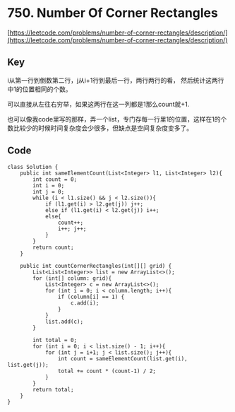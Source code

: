 # 750. Number Of Corner Rectangles
[https://leetcode.com/problems/number-of-corner-rectangles/description/](https://leetcode.com/problems/number-of-corner-rectangles/description/)

## Key
i从第一行到倒数第二行，j从i+1行到最后一行，两行两行的看， 然后统计这两行中1的位置相同的个数。

可以直接从左往右穷举，如果这两行在这一列都是1那么count就+1.

也可以像我code里写的那样，弄一个list，专门存每一行里1的位置，这样在1的个数比较少的时候时间复杂度会少很多，但缺点是空间复杂度变多了。

## Code
```
class Solution {
    public int sameElementCount(List<Integer> l1, List<Integer> l2){
        int count = 0;
        int i = 0;
        int j = 0;
        while (i < l1.size() && j < l2.size()){
            if (l1.get(i) > l2.get(j)) j++;
            else if (l1.get(i) < l2.get(j)) i++;
            else{
                count++;
                i++; j++;
            }
        }
        return count;
    }
    
    public int countCornerRectangles(int[][] grid) {
        List<List<Integer>> list = new ArrayList<>();
        for (int[] column: grid){
            List<Integer> c = new ArrayList<>();
            for (int i = 0; i < column.length; i++){
                if (column[i] == 1) {
                    c.add(i);
                }
            }
            list.add(c);
        }
        
        int total = 0;
        for (int i = 0; i < list.size() - 1; i++){
            for (int j = i+1; j < list.size(); j++){
                int count = sameElementCount(list.get(i), list.get(j));
                total += count * (count-1) / 2;
            }
        }
        return total;
    }
}
```

